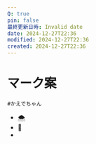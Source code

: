 ```yaml
---
Q: true
pin: false
最終更新日時: Invalid date
date: 2024-12-27T22:36
modified: 2024-12-27T22:36
created: 2024-12-27T22:36
---
```

# マーク案

`#かえでちゃん`

- 🌨  
- 🍁  
-